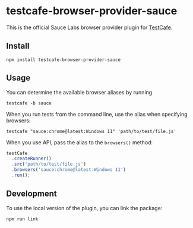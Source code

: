 # testcafe-browser-provider-sauce

This is the official Sauce Labs browser provider plugin for [TestCafe](http://devexpress.github.io/testcafe).

## Install

```
npm install testcafe-browser-provider-sauce
```

## Usage

You can determine the available browser aliases by running

```
testcafe -b sauce
```

When you run tests from the command line, use the alias when specifying browsers:

```
testcafe "sauce:chrome@latest:Windows 11" 'path/to/test/file.js'
```

When you use API, pass the alias to the `browsers()` method:

```js
testCafe
  .createRunner()
  .src('path/to/test/file.js')
  .browsers('sauce:chrome@latest:Windows 11')
  .run();
```

## Development

To use the local version of the plugin, you can link the package:

```
npm run link
```
